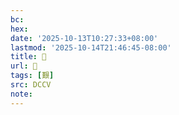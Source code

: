 ```yaml
---
bc:
hex:
date: '2025-10-13T10:27:33+08:00'
lastmod: '2025-10-14T21:46:45-08:00'
title: 􁛲
url: 􁛲
tags: [艱]
src: DCCV
note:
---
```

